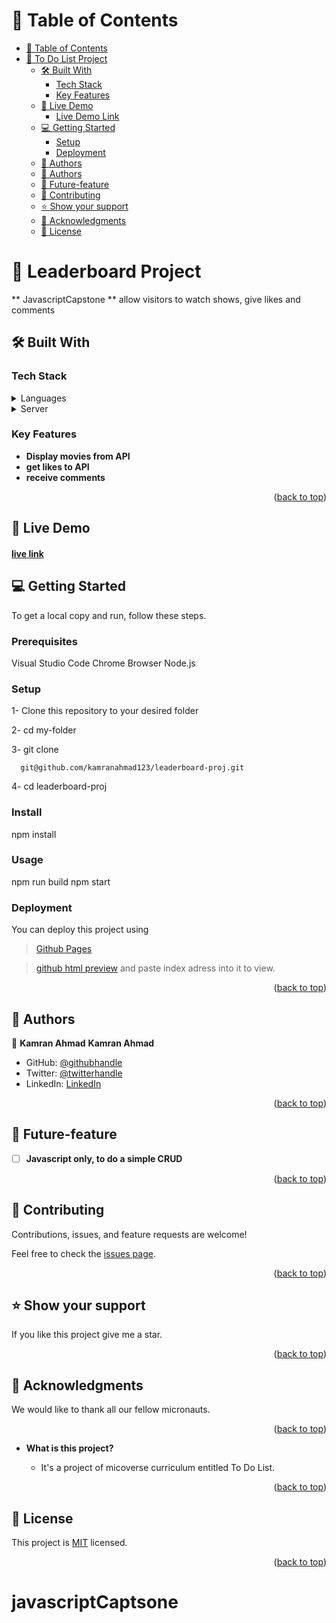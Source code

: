 <!-- TABLE OF CONTENTS -->

# 📗 Table of Contents

- [📗 Table of Contents](#-table-of-contents)
- [📖 To Do List Project ](#-to-do-list-project-)
  - [🛠 Built With ](#-built-with-)
    - [Tech Stack ](#tech-stack-)
    - [Key Features ](#key-features-)
  - [🚀 Live Demo ](#-live-demo-)
      - [Live Demo Link](#live-demo-link)
  - [💻 Getting Started ](#-getting-started-)
    - [Setup](#setup)
    - [Deployment](#deployment)
  - [👥 Authors](#-authors)
  - [👥 Authors](#-authors-1)
  - [🔭 Future-feature ](#-future-feature-)
  - [🤝 Contributing ](#-contributing-)
  - [⭐️ Show your support ](#️-show-your-support-)
  - [🙏 Acknowledgments ](#-acknowledgments-)
  - [📝 License ](#-license-)

<!-- PROJECT DESCRIPTION -->

# 📖 Leaderboard Project <a name="about-project"></a>

** JavascriptCapstone ** allow visitors to watch shows, give likes and comments

## 🛠 Built With <a name="built-with"></a>

### Tech Stack <a name="tech-stack"></a>



<details>
  <summary>Languages</summary>
  <ul>
    <li>HTML</li>
    <li>CSS</li>
    <li>Javascript</li>
  </ul>
</details>

<details>
  <summary>Server</summary>
  <ul>
    <li><a href="https://github.com/">Github</a></li>
  </ul>
</details>

<!-- Features -->

### Key Features <a name="key-features"></a>

- **Display movies from API**
- **get likes to API**
- **receive comments**


<p align="right">(<a href="#readme-top">back to top</a>)</p>

<!-- LIVE DEMO -->

## 🚀 Live Demo <a name="live-demo"></a>

#### <a href="https://kamranahmad123.github.io/javascriptCapstone/dist/">live link</a>



<!-- GETTING STARTED -->

## 💻 Getting Started <a name="getting-started"></a>
To get a local copy and run, follow these steps.
### Prerequisites
Visual Studio Code
Chrome Browser
Node.js
### Setup
1- Clone this repository to your desired folder

2- cd my-folder

3- git clone

```
  git@github.com/kamranahmad123/leaderboard-proj.git
```

4- cd leaderboard-proj

### Install
npm install
### Usage
npm run build
npm start

### Deployment

You can deploy this project using 
> [Github Pages](https://docs.github.com/en/pages/getting-started-with-github-pages/creating-a-github-pages-site)

> [github html preview](https://github.com/kamranahmad123/javascriptCaptsone) and paste index adress into it to view.

<p align="right">(<a href="#readme-top">back to top</a>)</p>

<!-- AUTHORS -->

## 👥 Authors 
<a name="authors"></a>

👤 **Kamran Ahmad**
__Kamran Ahmad__
- GitHub: [@githubhandle](https://github.com/kamranahmad123) 
- Twitter: [@twitterhandle](https://twitter.com/handel)
- LinkedIn: [LinkedIn](https://www.linkedin.com/in/kamran-khan-9a293b113/)

<p align="right">(<a href="#readme-top">back to top</a>)</p>

## 🔭 Future-feature <a name="future-features"></a>

- [ ] **Javascript only, to do a simple CRUD**

<p align="right">(<a href="#readme-top">back to top</a>)</p>

<!-- CONTRIBUTING -->

## 🤝 Contributing <a name="contributing"></a>

Contributions, issues, and feature requests are welcome!

Feel free to check the [issues page](../../issues/).

<p align="right">(<a href="#readme-top">back to top</a>)</p>

<!-- SUPPORT -->

## ⭐️ Show your support <a name="support"></a>

If you like this project give me a star.

<p align="right">(<a href="#readme-top">back to top</a>)</p>

<!-- ACKNOWLEDGEMENTS -->

## 🙏 Acknowledgments <a name="acknowledgements"></a>

 We would like to thank all our fellow micronauts.


<p align="right">(<a href="#readme-top">back to top</a>)</p>

- **What is this project?**

  - It's a  project of micoverse curriculum entitled To Do List.

<p align="right">(<a href="#readme-top">back to top</a>)</p>

<!-- LICENSE -->

## 📝 License <a name="license"></a>

This project is [MIT](https://github.com/kamranahmad123/javascriptCapstone/blob/show-list/LICENSE.md) licensed.

<p align="right">(<a href="#readme-top">back to top</a>)</p>

# javascriptCaptsone
